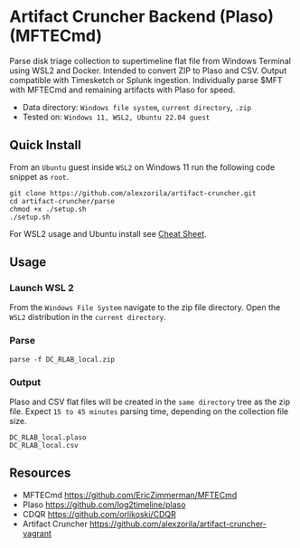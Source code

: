 # Artifact Cruncher Backend (Plaso) (MFTECmd)
Parse disk triage collection to supertimeline flat file from Windows Terminal using WSL2 and Docker. Intended to convert ZIP to Plaso and CSV. Output compatible with Timesketch or Splunk ingestion. Individually parse $MFT with MFTECmd and remaining artifacts with Plaso for speed.

* Data directory: `Windows file system`, `current directory`, `.zip`
* Tested on: `Windows 11, WSL2, Ubuntu 22.04 guest`

## Quick Install
From an `Ubuntu` guest inside `WSL2` on Windows 11 run the following code snippet as `root`.
```
git clone https://github.com/alexzorila/artifact-cruncher.git
cd artifact-cruncher/parse
chmod +x ./setup.sh
./setup.sh
```
For WSL2 usage and Ubuntu install see [Cheat Sheet](../README.md#wsl-2-cheat-sheet).

## Usage
### Launch WSL 2
From the `Windows File System` navigate to the zip file directory. Open the `WSL2` distribution in the `current directory`.

### Parse
```
parse -f DC_RLAB_local.zip
```

### Output
Plaso and CSV flat files will be created in the `same directory` tree as the zip file. Expect `15 to 45 minutes` parsing time, depending on the collection file size.

```
DC_RLAB_local.plaso
DC_RLAB_local.csv
```

## Resources
* MFTECmd https://github.com/EricZimmerman/MFTECmd
* Plaso https://github.com/log2timeline/plaso
* CDQR https://github.com/orlikoski/CDQR
* Artifact Cruncher https://github.com/alexzorila/artifact-cruncher-vagrant
